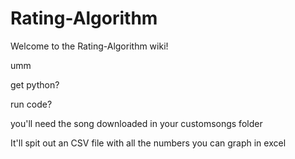 # Rating-Algorithm
Welcome to the Rating-Algorithm wiki!

umm

get python?

run code?

you'll need the song downloaded in your customsongs folder

It'll spit out an CSV file with all the numbers you can graph in excel
